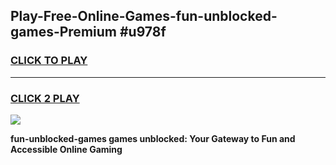 
## Play-Free-Online-Games-fun-unblocked-games-Premium #u978f
<h3>
<a href="https://premium.freeplayer.one?title=fun-unblocked-games&ref=8M">CLICK TO PLAY</a></h3>
<hr>

<h3>
<a href="https://premium.freeplayer.one?title=fun-unblocked-games&ref=8M">CLICK 2 PLAY</a>
  
</h3>

<a href="https://premium.freeplayer.one?title=fun-unblocked-games&ref=8M"><img src="https://clearcache.store/games.png"></a>


**fun-unblocked-games games unblocked: Your Gateway to Fun and Accessible Online Gaming**
